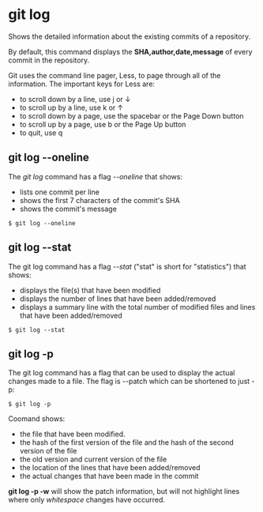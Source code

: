 # git log
Shows the detailed information about the existing commits of a repository.

By default, this command displays the **SHA,author,date,message** of every commit in the repository.

Git uses the command line pager, Less, to page through all of the information. The important keys for Less are:

 - to scroll down by a line, use j or ↓
 - to scroll up by a line, use k or ↑
 - to scroll down by a page, use the spacebar or the Page Down button
 - to scroll up by a page, use b or the Page Up button
 - to quit, use q
 
 ## git log --oneline
 The *git log* command has a flag *--oneline* that shows:
 - lists one commit per line
 - shows the first 7 characters of the commit's SHA
 - shows the commit's message
 ```
 $ git log --oneline
 ```

 ## git log --stat
 The git log command has a flag *--stat* ("stat" is short for "statistics") that shows:
  - displays the file(s) that have been modified
  - displays the number of lines that have been added/removed
  - displays a summary line with the total number of modified files and lines that have been added/removed
 
  ```
 $ git log --stat
 ```
 
 ## git log -p
 The git log command has a flag that can be used to display the actual changes made to a file. The flag is --patch which can be shortened to just -p:
   
 ```
 $ git log -p
 ```
 Coomand shows:
   - the file that have been modified.
   - the hash of the first version of the file and the hash of the second version of the file
   - the old version and current version of the file
   - the location of the lines that have been added/removed
   - the actual changes that have been made in the commit
   
 **git log -p -w** will show the patch information, but will not highlight lines where only *whitespace* changes have occurred.
 
 
 
